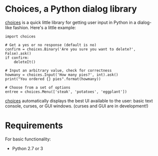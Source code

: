 Choices, a Python dialog library
================================

[choices]() is a quick little library for getting user input in Python in a dialog-like fashion. Here's a little example:

~~~
import choices

# Get a yes or no response (default is no)
confirm = choices.Binary('Are you sure you want to delete?', False).ask()
if confirm:
    deleteIt()

# Input an arbitrary value, check for correctness
howmany = choices.Input('How many pies?', int).ask()
print("You ordered {} pies".format(howmany))

# Choose from a set of options
entree = choices.Menu(['steak', 'potatoes', 'eggplant'])
~~~

[choices]() automatically displays the best UI available to the user: basic text console, curses, or GUI windows. (curses and GUI are in development!)

Requirements
============

For basic functionality:

* Python 2.7 or 3
